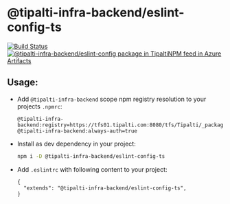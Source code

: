 # @tipalti-infra-backend/eslint-config-ts

[![Build Status](https://tfs01.tipalti.com:8080/tfs/Tipalti/Tipalti/_apis/build/status/Infra-Backend-NodeJS/%5BInfra-Backend-NodeJS%5D%20eslint-config?branchName=master)](https://tfs01.tipalti.com:8080/tfs/Tipalti/Tipalti/_build/latest?definitionId=2858&branchName=master)
[![@tipalti-infra-backend/eslint-config package in TipaltiNPM feed in Azure Artifacts](https://tfs01.tipalti.com:8080/tfs/Tipalti/_apis/public/Packaging/Feeds/33653613-0838-4136-85ca-247f10fc87ff/Packages/f41d2179-f012-4edf-8ef5-1eb276f12d45/Badge)](https://tfs01.tipalti.com:8080/tfs/Tipalti/Tipalti/_packaging?_a=package&feed=33653613-0838-4136-85ca-247f10fc87ff&package=f41d2179-f012-4edf-8ef5-1eb276f12d45&preferRelease=true)

## Usage:

-   Add `@tipalti-infra-backend` scope npm registry resolution to your projects `.npmrc`:
    ```.npmrc
    @tipalti-infra-backend:registry=https://tfs01.tipalti.com:8080/tfs/Tipalti/_packaging/TipaltiNPM/npm/registry/
    @tipalti-infra-backend:always-auth=true
    ```
-   Install as dev dependency in your project:
    ```bash
    npm i -D @tipalti-infra-backend/eslint-config-ts
    ```
-   Add `.eslintrc` with following content to your project:
    ```.eslintrc
    {
      "extends": "@tipalti-infra-backend/eslint-config-ts",
    }
    ```
